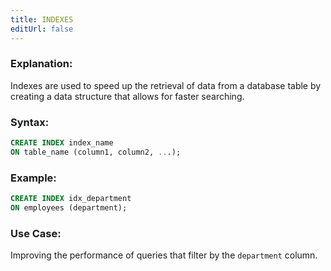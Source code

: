 ```yaml
---
title: INDEXES
editUrl: false
---
```


### **Explanation:**

Indexes are used to speed up the retrieval of data from a database table by creating a data structure that allows for faster searching.

### **Syntax:**

```sql
CREATE INDEX index_name
ON table_name (column1, column2, ...);
```

### **Example:**

```sql
CREATE INDEX idx_department
ON employees (department);
```

### **Use Case:**

Improving the performance of queries that filter by the `department` column.
